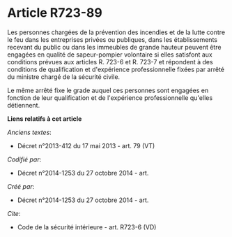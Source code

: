 # Article R723-89

Les personnes chargées de la prévention des incendies et de la lutte contre le feu dans les entreprises privées ou publiques,
dans les établissements recevant du public ou dans les immeubles de grande hauteur peuvent être engagées en qualité de
sapeur-pompier volontaire si elles satisfont aux conditions prévues aux articles R. 723-6 et R. 723-7 et répondent à des
conditions de qualification et d'expérience professionnelle fixées par arrêté du ministre chargé de la sécurité civile. 

Le même arrêté fixe le grade auquel ces personnes sont engagées en fonction de leur qualification et de l'expérience
professionnelle qu'elles détiennent.

**Liens relatifs à cet article**

_Anciens textes_:

  - Décret n°2013-412 du 17 mai 2013 - art. 79 (VT)

_Codifié par_:

  - Décret n°2014-1253 du 27 octobre 2014 - art.

_Créé par_:

  - Décret n°2014-1253 du 27 octobre 2014 - art.

_Cite_:

  - Code de la sécurité intérieure - art. R723-6 (VD)
